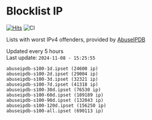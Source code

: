 # Blocklist IP

[![Hits](https://hits.seeyoufarm.com/api/count/incr/badge.svg?url=https%3A%2F%2Fgithub.com%2Fborestad%2Fblocklist-ip%2F&count_bg=%2379C83D&title_bg=%23555555&icon=&icon_color=%23E7E7E7&title=hits&edge_flat=false)](https://hits.seeyoufarm.com)  ![CI](https://img.shields.io/github/workflow/status/borestad/blocklist-ip/CI?style=flat-square)

Lists with worst IPv4 offenders, provided by [AbuseIPDB](https://www.abuseipdb.com/)

<!-- FOOTER-PLACEHOLDER -->
Updated every 5 hours<br>
Last update: `2024-11-08 - 15:25:55`
```
abuseipdb-s100-1d.ipset (24600 ip)
abuseipdb-s100-2d.ipset (29004 ip)
abuseipdb-s100-3d.ipset (32321 ip)
abuseipdb-s100-7d.ipset (41318 ip)
abuseipdb-s100-30d.ipset (76530 ip)
abuseipdb-s100-60d.ipset (109189 ip)
abuseipdb-s100-90d.ipset (132043 ip)
abuseipdb-s100-120d.ipset (156250 ip)
abuseipdb-s100-all.ipset (690113 ip)
```
